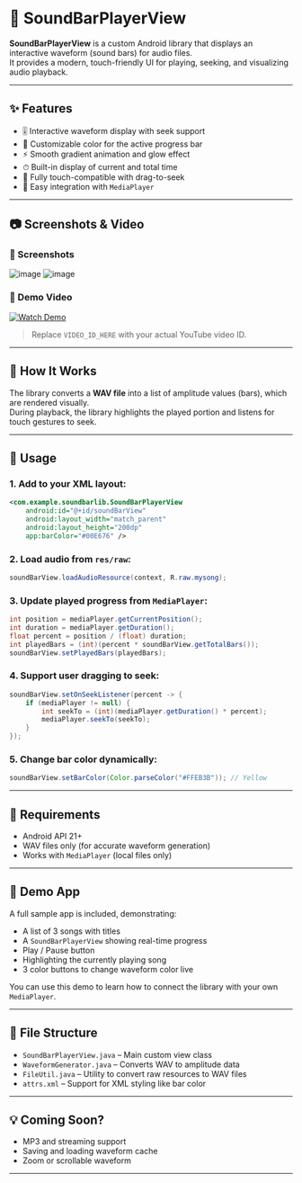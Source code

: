 
# 🎵 SoundBarPlayerView

**SoundBarPlayerView** is a custom Android library that displays an interactive waveform (sound bars) for audio files.  
It provides a modern, touch-friendly UI for playing, seeking, and visualizing audio playback.

---

## ✨ Features

- 🎚 Interactive waveform display with seek support  
- 🌈 Customizable color for the active progress bar  
- ⚡ Smooth gradient animation and glow effect  
- ⏱ Built-in display of current and total time  
- 📱 Fully touch-compatible with drag-to-seek  
- 🔌 Easy integration with `MediaPlayer`

---

## 📷 Screenshots & Video

### 📸 Screenshots
![image](https://github.com/user-attachments/assets/e53f913c-5d36-4bd5-9810-428c95c1e27f)
![image](https://github.com/user-attachments/assets/0b56d1bb-2aa1-4d4b-b01b-be3423b601c1)


### 🎥 Demo Video

[![Watch Demo](https://img.youtube.com/vi/VIDEO_ID_HERE/0.jpg)](https://www.youtube.com/watch?v=VIDEO_ID_HERE)

> Replace `VIDEO_ID_HERE` with your actual YouTube video ID.

---

## 🧩 How It Works

The library converts a **WAV file** into a list of amplitude values (bars), which are rendered visually.  
During playback, the library highlights the played portion and listens for touch gestures to seek.

---

## 📲 Usage

### 1. Add to your XML layout:

```xml
<com.example.soundbarlib.SoundBarPlayerView
    android:id="@+id/soundBarView"
    android:layout_width="match_parent"
    android:layout_height="200dp"
    app:barColor="#00E676" />
```

### 2. Load audio from `res/raw`:

```java
soundBarView.loadAudioResource(context, R.raw.mysong);
```

### 3. Update played progress from `MediaPlayer`:

```java
int position = mediaPlayer.getCurrentPosition();
int duration = mediaPlayer.getDuration();
float percent = position / (float) duration;
int playedBars = (int)(percent * soundBarView.getTotalBars());
soundBarView.setPlayedBars(playedBars);
```

### 4. Support user dragging to seek:

```java
soundBarView.setOnSeekListener(percent -> {
    if (mediaPlayer != null) {
        int seekTo = (int)(mediaPlayer.getDuration() * percent);
        mediaPlayer.seekTo(seekTo);
    }
});
```

### 5. Change bar color dynamically:

```java
soundBarView.setBarColor(Color.parseColor("#FFEB3B")); // Yellow
```

---

## 🧪 Requirements

- Android API 21+
- WAV files only (for accurate waveform generation)
- Works with `MediaPlayer` (local files only)

---

## 📱 Demo App

A full sample app is included, demonstrating:

- A list of 3 songs with titles  
- A `SoundBarPlayerView` showing real-time progress  
- Play / Pause button  
- Highlighting the currently playing song  
- 3 color buttons to change waveform color live  

You can use this demo to learn how to connect the library with your own `MediaPlayer`.

---

## 📁 File Structure

- `SoundBarPlayerView.java` – Main custom view class  
- `WaveformGenerator.java` – Converts WAV to amplitude data  
- `FileUtil.java` – Utility to convert raw resources to WAV files  
- `attrs.xml` – Support for XML styling like bar color

---

## 💡 Coming Soon?

- MP3 and streaming support  
- Saving and loading waveform cache  
- Zoom or scrollable waveform

---

